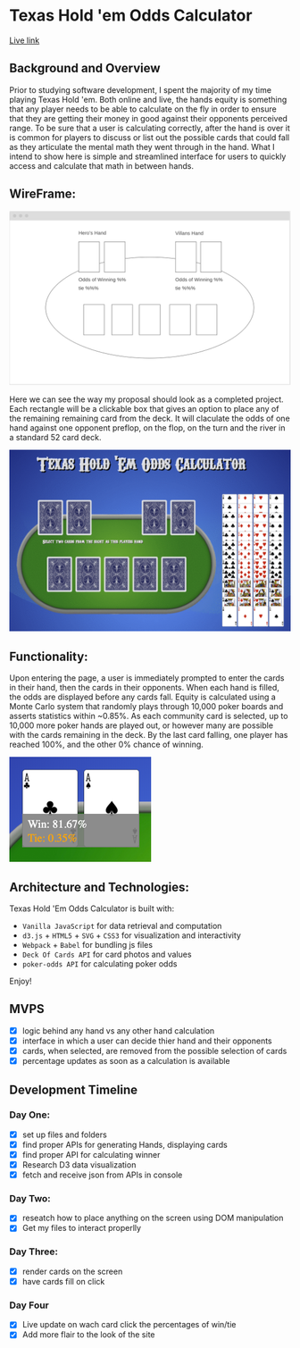 # Texas Hold 'em Odds Calculator

[Live link]( https://speneki.github.io/Texas-Hold-em-odds-calculator/)

## Background and Overview

Prior to studying software development, I spent the majority of my time playing Texas Hold 'em. Both online and live, the hands equity is something that any player needs to be able to calculate on the fly in order to ensure that they are getting their money in good against their opponents perceived range. To be sure that a user is calculating correctly, after the hand is over it is common for players to discuss or list out the possible cards that could fall as they articulate the mental math they went through in the hand. What I intend to show here is simple and streamlined interface for users to quickly access and calculate that math in between hands.

## WireFrame: 

![wireframe](https://github.com/Speneki/Texas-Hold-em-odds-calculator/blob/master/src/assets/wireframe.png)

Here we can see the way my proposal should look as a completed project. Each rectangle will be a clickable box that gives an option to place any of the remaining remaining card from the deck. It will claculate the odds of one hand against one opponent preflop, on the flop, on the turn and the river in a standard 52 card deck.


![](https://github.com/Speneki/Texas-Hold-em-odds-calculator/blob/master/src/assets/readme-display.gif)

## Functionality: 
  Upon entering the page, a user is immediately prompted to enter the cards in their hand, then the cards in their opponents. When each hand is filled, the odds are displayed before any cards fall. Equity is calculated using a Monte Carlo system that randomly plays through 10,000 poker boards and asserts statistics within ~0.85%. As each community card is selected, up to 10,000 more poker hands are played out, or however many are possible with the cards remaining in the deck. By the last card falling, one player has reached 100%, and the other 0% chance of winning.
  
![percentages](https://github.com/Speneki/Texas-Hold-em-odds-calculator/blob/master/src/assets/Screen%20Shot%202019-08-19%20at%209.33.36%20AM.png)

  
## Architecture and Technologies:
Texas Hold 'Em Odds Calculator is built with:

- ```Vanilla JavaScript``` for data retrieval and computation
- ```d3.js``` + ```HTML5``` + ```SVG``` + ```CSS3``` for visualization and interactivity
- ```Webpack``` + ```Babel``` for bundling js files
- ```Deck Of Cards API``` for card photos and values
- ```poker-odds API``` for calculating poker odds

Enjoy!

## MVPS
  - [x] logic behind any hand vs any other hand calculation 
  - [x] interface in which a user can decide thier hand and their opponents
  - [x] cards, when selected, are removed from the possible selection of cards
  - [x] percentage updates as soon as a calculation is available
  
## Development Timeline

  ### Day One: 
  - [x] set up files and folders
  - [x] find proper APIs for generating Hands, displaying cards
  - [x] find proper API for calculating winner
  - [x] Research D3 data visualization
  - [x] fetch and receive json from APIs in console
  
  ### Day Two: 
  - [x] reseatch how to place anything on the screen using DOM manipulation
  - [x] Get my files to interact properlly 
  
  ### Day Three:
  - [x] render cards on the screen
  - [x] have cards fill on click
  
  ### Day Four
  - [x] Live update on wach card click the percentages of win/tie
  - [x] Add more flair to the look of the site
